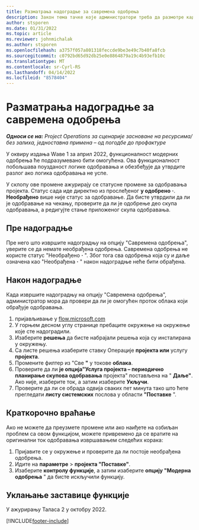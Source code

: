```yaml
---
title: Разматрања надоградње за савремена одобрења
description: Закон тема тачке које администратори треба да размотре када омогућавају функционалност модерних одобрења.
author: stsporen
ms.date: 01/31/2022
ms.topic: article
ms.reviewer: johnmichalak
ms.author: stsporen
ms.openlocfilehash: a3757f057a801318feccde9be3e49c7b40fa8fcb
ms.sourcegitcommit: c0792bd65d92db25e0e8864879a19c4b93efb10c
ms.translationtype: MT
ms.contentlocale: sr-Cyrl-RS
ms.lasthandoff: 04/14/2022
ms.locfileid: "8578404"
---
```

# <a name="upgrade-considerations-for-modern-approvals"></a>Разматрања надоградње за савремена одобрења 

_**Односи се на:** Project Operations за сценарије засноване на ресурсима/без залиха, једноставна примена – од погодбе до профактуре_

У оквиру издања Wаве 1 за април 2022, функционалност модерних одобрења ће подразумевано бити омогућена. Ова функционалност побољшава поузданост логике одобравања и обезбеђује да утврдите разлог ако логика одобравања не успе.

У склопу ове промене ажурирају се статусне промене за одобравања пројекта. Статус сада иде директно из прослеђеног **у одобрено** **·**. **Необрађено** више није статус за одобравање. Да бисте утврдили да ли је одобравање на чекању, проверите да ли је одобрење део скупа одобравања, а редигујте стање приложеног скупа одобравања.

## <a name="before-you-upgrade"></a>Пре надоградње

Пре него што извршите надоградњу на опцију "Савремена одобрења", уверите се да немате необрађена одобрења. Савремена одобрења не користе статус "Необрађено **·** ". Због тога сва одобрења која су и даље означена као "Необрађена **·** " након надоградње неће бити обрађена.

## <a name="after-you-upgrade"></a>Након надоградње

Када извршите надоградњу на опцију "Савремена одобрења", администратор мора да провери да ли је омогућен проток облака који обрађује одобравања.

1. пријављивање у [flow.microsoft.com](https://flow.microsoft.com)
2. У горњем десном углу странице пребаците окружење на окружење које сте надоградили.
3. Изаберите **решења** да бисте набрајали решења која су инсталирана у окружењу.
4. Са листе решења изаберите ставку Операције **пројекта или** услугу **пројекта**.
5. Промените филтер из "Све **"** у токове **облака**.
6. Проверите да ли **је опција"Услуга пројекта – периодично планирање скупова одобравања** пројекта" постављена на " **Даље"**. Ако није, изаберите ток, а затим изаберите **Укључи**.
7. Проверите да ли се обрада одвија сваких пет минута тако што ћете прегледати **листу системских** послова у области **"Поставке** ".

## <a name="short-term-rollback"></a>Краткорочно враћање

Ако не можете да преузмете промене или ако наиђете на озбиљан проблем са овом функцијом, можете привремено да се вратите на оригинални ток одобравања извршавањем следећих корака:
1. Пријавите се у окружење и проверите да ли постоје необрађена одобрења.
2. Идите на **параметре** > **пројекта "Поставке"**.
3. Изаберите **контролу функције**, а затим изаберите **опцију "Модерна одобрења** " да бисте искључили функцију.

## <a name="removing-the-feature-flag"></a>Уклањање заставице функције

У ажурирању Таласа 2 у октобру 2022.

[!INCLUDE[footer-include](../includes/footer-banner.md)]
